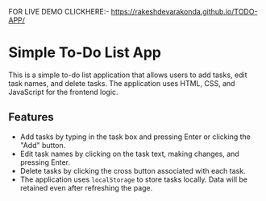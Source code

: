 FOR LIVE DEMO CLICKHERE:- https://rakeshdevarakonda.github.io/TODO-APP/


# Simple To-Do List App

This is a simple to-do list application that allows users to add tasks, edit task names, and delete tasks. The application uses HTML, CSS, and JavaScript for the frontend logic.

## Features

- Add tasks by typing in the task box and pressing Enter or clicking the "Add" button.
- Edit task names by clicking on the task text, making changes, and pressing Enter.
- Delete tasks by clicking the cross button associated with each task.
- The application uses `localStorage` to store tasks locally. Data will be retained even after refreshing the page.

